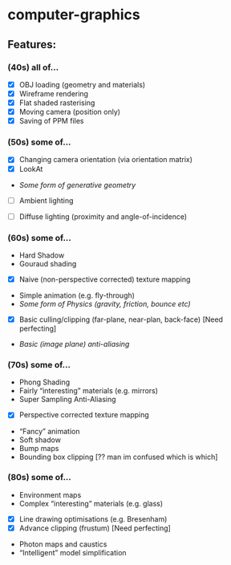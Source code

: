 # computer-graphics

## Features:  
### (40s) all of...
- [x] OBJ loading (geometry and materials)
- [x] Wireframe rendering
- [x] Flat shaded rasterising
- [x] Moving camera (position only)
- [x] Saving of PPM files

### (50s) some of...
- [x] Changing camera orientation (via orientation matrix)
- [x] LookAt
* _Some form of generative geometry_
- [ ] Ambient lighting
- [ ] Diffuse lighting (proximity and angle-of-incidence)


### (60s) some of...
* Hard Shadow
* Gouraud shading
- [x] Naive (non-perspective corrected) texture mapping
* Simple animation (e.g. fly-through)
* _Some form of Physics (gravity, friction, bounce etc)_
- [x] Basic culling/clipping (far-plane, near-plan, back-face) [Need perfecting]
* _Basic (image plane) anti-aliasing_

### (70s) some of...
* Phong Shading
* Fairly “interesting” materials (e.g. mirrors)
* Super Sampling Anti-Aliasing
- [x] Perspective corrected texture mapping
* “Fancy” animation
* Soft shadow
* Bump maps
* Bounding box clipping [?? man im confused which is which]

### (80s) some of...
* Environment maps
* Complex “interesting” materials (e.g. glass)
- [x] Line drawing optimisations (e.g. Bresenham)
- [x] Advance clipping (frustum) [Need perfecting]
* Photon maps and caustics
* “Intelligent” model simplification


